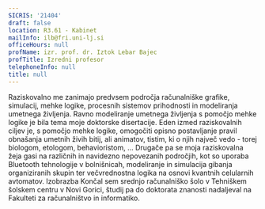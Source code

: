 ```yaml
---
SICRIS: '21404'
draft: false
location: R3.61 - Kabinet
mailInfo: ilb@fri.uni-lj.si
officeHours: null
profName: izr. prof. dr. Iztok Lebar Bajec
profTitle: Izredni profesor
telephoneInfo: null
title: null
---
```



Raziskovalno me zanimajo predvsem področja računalniške grafike, simulacij, mehke logike, procesnih sistemov prihodnosti in modeliranja umetnega življenja. Ravno modeliranje umetnega življenja s pomočjo mehke logike je bila tema moje doktorske disertacije. Eden izmed raziskovalnih ciljev je, s pomočjo mehke logike, omogočiti opisno postavljanje pravil obnašanja umetnih živih bitij, ali animatov, tistim, ki o njih največ vedo - torej biologom, etologom, behavioristom, ... Drugače pa se moja raziskovalna žeja gasi na različnih in navidezno nepovezanih področjih, kot so uporaba Bluetooth tehnologije v bolnišnicah, modeliranje in simulacija gibanja organiziranih skupin ter večvrednostna logika na osnovi kvantnih celularnih avtomatov.
Izobrazba
Končal sem srednjo računalniško šolo v Tehniškem šolskem centru v Novi Gorici, študij pa do doktorata znanosti nadaljeval na Fakulteti za računalništvo in informatiko.